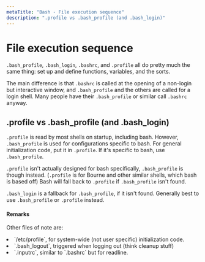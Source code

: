 ```yaml
---
metaTitle: "Bash - File execution sequence"
description: ".profile vs .bash_profile (and .bash_login)"
---
```


# File execution sequence


`.bash_profile`, `.bash_login`, `.bashrc`, and `.profile` all do pretty much the same thing: set up and define functions, variables, and the sorts.

The main difference is that `.bashrc` is called at the opening of a non-login but interactive window, and `.bash_profile` and the others are called for a login shell.  Many people have their `.bash_profile` or similar call `.bashrc` anyway.



## .profile vs .bash_profile (and .bash_login)


`.profile` is read by most shells on startup, including bash. However, `.bash_profile` is used for configurations specific to bash.  For general initialization code, put it in `.profile`. If it's specific to bash, use `.bash_profile`.

`.profile` isn't actually designed for bash specifically, `.bash_profile` is though instead. (`.profile` is for Bourne and other similar shells, which bash is based off) Bash will fall back to `.profile` if `.bash_profile` isn't found.

`.bash_login` is a fallback for `.bash_profile`, if it isn't found. Generally best to use `.bash_profile` or `.profile` instead.



#### Remarks


Other files of note are:

<li>
`/etc/profile`, for system-wide (not user specific) initialization code.
</li>
<li>
`.bash_logout`, triggered when logging out (think cleanup stuff)
</li>
<li>
`.inputrc`, similar to `.bashrc` but for readline.
</li>

